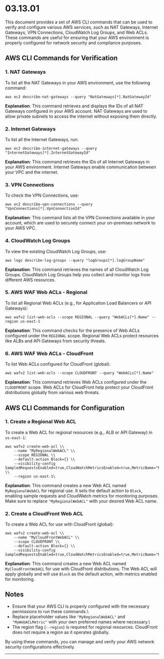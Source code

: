 # 03.13.01 

This document provides a set of AWS CLI commands that can be used to verify and configure various AWS services, such as NAT Gateways, Internet Gateways, VPN Connections, CloudWatch Log Groups, and Web ACLs. These commands are useful for ensuring that your AWS environment is properly configured for network security and compliance purposes.

## AWS CLI Commands for Verification

### 1. NAT Gateways

To list all the NAT Gateways in your AWS environment, use the following command:

```bash\
aws ec2 describe-nat-gateways --query "NatGateways[*].NatGatewayId"
```

**Explanation**: This command retrieves and displays the IDs of all NAT Gateways configured in your AWS account. NAT Gateways are used to allow private subnets to access the internet without exposing them directly.

### 2. Internet Gateways

To list all the Internet Gateways, run:

```bash\
aws ec2 describe-internet-gateways --query "InternetGateways[*].InternetGatewayId"
```

**Explanation**: This command retrieves the IDs of all Internet Gateways in your AWS environment. Internet Gateways enable communication between your VPC and the internet.

### 3. VPN Connections

To check the VPN Connections, use:

```bash\
aws ec2 describe-vpn-connections --query "VpnConnections[*].VpnConnectionId"
```

**Explanation**: This command lists all the VPN Connections available in your account, which are used to securely connect your on-premises network to your AWS VPC.

### 4. CloudWatch Log Groups

To view the existing CloudWatch Log Groups, use:

```bash\
aws logs describe-log-groups --query "logGroups[*].logGroupName"
```

**Explanation**: This command retrieves the names of all CloudWatch Log Groups. CloudWatch Log Groups help you collect and monitor logs from different AWS resources.

### 5. AWS WAF Web ACLs - Regional

To list all Regional Web ACLs (e.g., for Application Load Balancers or API Gateways):

```bash\
aws wafv2 list-web-acls --scope REGIONAL --query "WebACLs[*].Name" --region us-east-1
```

**Explanation**: This command checks for the presence of Web ACLs configured under the `REGIONAL` scope. Regional Web ACLs protect resources like ALBs and API Gateways from security threats.

### 6. AWS WAF Web ACLs - CloudFront

To list Web ACLs configured for CloudFront (global):

```bash\
aws wafv2 list-web-acls --scope CLOUDFRONT --query "WebACLs[*].Name"
```

**Explanation**: This command retrieves Web ACLs configured under the `CLOUDFRONT` scope. Web ACLs for CloudFront help protect your CloudFront distributions globally from various web threats.

## AWS CLI Commands for Configuration

### 1. Create a Regional Web ACL

To create a Web ACL for regional resources (e.g., ALB or API Gateway) in `us-east-1`:

```bash\
aws wafv2 create-web-acl \\
    --name "MyRegionalWebACL" \\
    --scope REGIONAL \\
    --default-action Block={} \\
    --visibility-config SampledRequestsEnabled=true,CloudWatchMetricsEnabled=true,MetricName="MyWebACLMetric" \\
    --region us-east-1\
```

**Explanation**: This command creates a new Web ACL named `MyRegionalWebACL` for regional use. It sets the default action to `Block`, enabling sample requests and CloudWatch metrics for monitoring purposes. Make sure to replace `"MyRegionalWebACL"` with your desired Web ACL name.

### 2. Create a CloudFront Web ACL

To create a Web ACL for use with CloudFront (global):

```bash\
aws wafv2 create-web-acl \\
    --name "MyCloudFrontWebACL" \\
    --scope CLOUDFRONT \\
    --default-action Block={} \\
    --visibility-config SampledRequestsEnabled=true,CloudWatchMetricsEnabled=true,MetricName="MyWebACLMetric"\
```

**Explanation**: This command creates a new Web ACL named `MyCloudFrontWebACL` for use with CloudFront distributions. The Web ACL will apply globally and will use `Block` as the default action, with metrics enabled for monitoring.

## Notes

- Ensure that your AWS CLI is properly configured with the necessary permissions to run these commands.\
- Replace placeholder values like `"MyRegionalWebACL"` and `"MyWebACLMetric"` with your own preferred names where necessary.\
- The region flag (`--region`) is required for regional resources. CloudFront does not require a region as it operates globally.

By using these commands, you can manage and verify your AWS network security configurations effectively.

---

